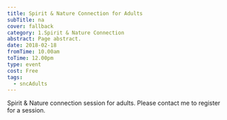 ```yaml
---
title: Spirit & Nature Connection for Adults
subTitle: na
cover: fallback
category: 1.Spirit & Nature Connection
abstract: Page abstract.
date: 2018-02-18
fromTime: 10.00am
toTime: 12.00pm
type: event
cost: Free
tags:
  - sncAdults
---
```


Spirit & Nature connection session for adults. Please contact me to register for a session.


